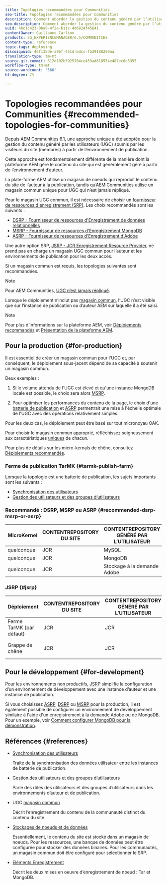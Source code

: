 ```yaml
---
title: Topologies recommandées pour Communities
seo-title: Topologies recommandées pour Communities
description: Comment aborder la gestion du contenu généré par l’utilisateur (UGC)
seo-description: Comment aborder la gestion du contenu généré par l’utilisateur (UGC)
uuid: 4bc1c423-0ba9-4f2e-b11c-4d6824f45641
contentOwner: Guillaume Carlino
products: SG_EXPERIENCEMANAGER/6.5/COMMUNITIES
content-type: reference
topic-tags: deploying
discoiquuid: 46f135de-a0bf-451d-bdcc-fb29188250aa
translation-type: tm+mt
source-git-commit: 612d102b5925704ce459ad818554e487ec0d5355
workflow-type: tm+mt
source-wordcount: '560'
ht-degree: 7%

---
```



# Topologies recommandées pour Communities {#recommended-topologies-for-communities}

Depuis AEM Communities 6.1, une approche unique a été adoptée pour la gestion du contenu généré par les utilisateurs (UGC) soumis par les visiteurs du site (membres) à partir de l’environnement de publication.

Cette approche est fondamentalement différente de la manière dont la plateforme AEM gère le contenu du site qui est généralement géré à partir de l’environnement d’auteur.

La plate-forme AEM utilise un magasin de noeuds qui reproduit le contenu du site de l’auteur à la publication, tandis qu’AEM Communities utilise un magasin commun unique pour UGC qui n’est jamais répliqué.

Pour le magasin UGC commun, il est nécessaire de choisir un [fournisseur de ressources d&#39;enregistrement (SRP)](working-with-srp.md). Les choix recommandés sont les suivants :

* [DSRP - Fournisseur de ressources d&#39;Enregistrement de données relationnelles](dsrp.md)
* [MSRP - Fournisseur de ressources d&#39;Enregistrement MongoDB](msrp.md)
* [ASRP - Fournisseur de ressources d&#39;Enregistrement d&#39;Adobe](asrp.md)

Une autre option SRP, [JSRP - JCR Enregistrement Resource Provider](jsrp.md), ne prend pas en charge un magasin UGC commun pour l’auteur et les environnements de publication pour les deux accès.

Si un magasin commun est requis, les topologies suivantes sont recommandées.

>[!NOTE]
>
>Pour AEM Communities, [UGC n’est jamais répliqué](working-with-srp.md#ugc-never-replicated).
>
>Lorsque le déploiement n’inclut pas [magasin commun](working-with-srp.md), l’UGC n’est visible que sur l’instance de publication ou d’auteur AEM sur laquelle il a été saisi.


>[!NOTE]
>
>Pour plus d’informations sur la plateforme AEM, voir [Déploiements recommandés](../../help/sites-deploying/recommended-deploys.md) et [Présentation de la plateforme AEM](../../help/sites-deploying/data-store-config.md).

## Pour la production {#for-production}

Il est essentiel de créer un magasin commun pour l&#39;UGC et, par conséquent, le déploiement sous-jacent dépend de sa capacité à soutenir un magasin commun.

Deux exemples :

1. Si le volume attendu de l&#39;UGC est élevé et qu&#39;une instance MongoDB locale est possible, le choix sera alors [MSRP](msrp.md).

1. Pour optimiser les performances du contenu de la page, le choix d&#39;une [batterie de publication](../../help/sites-deploying/recommended-deploys.md#tarmk-farm) et [ASRP](asrp.md) permettrait une mise à l&#39;échelle optimale de l&#39;UGC avec des opérations relativement simples.

Pour les deux cas, le déploiement peut être basé sur tout micronoyau OAK.

Pour choisir le magasin commun approprié, réfléchissez soigneusement aux caractéristiques [uniques](working-with-srp.md#characteristics-of-srp-options) de chacun.

Pour plus de détails sur les micro-kernals de chêne, consultez [Déploiements recommandés](../../help/sites-deploying/recommended-deploys.md).

### Ferme de publication TarMK {#tarmk-publish-farm}

Lorsque la topologie est une batterie de publication, les sujets importants sont les suivants :

* [Synchronisation des utilisateurs](sync.md)
* [Gestion des utilisateurs et des groupes d’utilisateurs](users.md)

### Recommandé : DSRP, MSRP ou ASRP {#recommended-dsrp-msrp-or-asrp}

| MicroKernel | CONTENTREPOSITORY DU SITE | CONTENTREPOSITORY GÉNÉRÉ PAR L’UTILISATEUR | FOURNISSEUR DE RESSOURCES ENREGISTREMENTS | COMMON STORE |
|-------------|------------------------|----------------------------------|---------------------------|---------------|
| quelconque | JCR | MySQL | DSRP | Oui |
| quelconque | JCR | MongoDB | MSRP | Oui |
| quelconque | JCR | Stockage à la demande Adobe | ASRP | Oui |

### JSRP {#jsrp}


| Déploiement | CONTENTREPOSITORY DU SITE | CONTENTREPOSITORY GÉNÉRÉ PAR L’UTILISATEUR | FOURNISSEUR DE RESSOURCES ENREGISTREMENTS | COMMON STORE |
|----------------------|------------------------|----------------------------------|---------------------------|---------------------------------|
| Ferme TarMK (par défaut) | JCR | JCR | JSRP | Non |
| Grappe de chêne | JCR | JCR | JSRP | Yesfor publish environnement only |

## Pour le développement {#for-development}

Pour les environnements non productifs, [JSRP](jsrp.md) simplifie la configuration d’un environnement de développement avec une instance d’auteur et une instance de publication.

Si vous choisissez [ASRP](asrp.md), [DSRP](dsrp.md) ou [MSRP](msrp.md) pour la production, il est également possible de configurer un environnement de développement similaire à l&#39;aide d&#39;un enregistrement à la demande Adobe ou de MongoDB. Pour un exemple, voir [Comment configurer MongoDB pour la démonstration](demo-mongo.md).

## Références {#references}

* [Synchronisation des utilisateurs](sync.md)

   Traite de la synchronisation des données utilisateur entre les instances de batterie de publication.

* [Gestion des utilisateurs et des groupes d’utilisateurs](users.md)

   Parle des rôles des utilisateurs et des groupes d’utilisateurs dans les environnements d’auteur et de publication.

* UGC [magasin commun](working-with-srp.md)

   Décrit l’enregistrement du contenu de la communauté distinct du contenu du site.

* [Stockages de noeuds et de données](../../help/sites-deploying/data-store-config.md)

   Essentiellement, le contenu du site est stocké dans un magasin de noeuds. Pour les ressources, une banque de données peut être configurée pour stocker des données binaires. Pour les communautés, un magasin commun doit être configuré pour sélectionner le SRP.

* [Eléments Enregistrement](../../help/sites-deploying/storage-elements-in-aem-6.md)

   Décrit les deux mises en oeuvre d’enregistrement de noeud : Tar et MongoDB.
